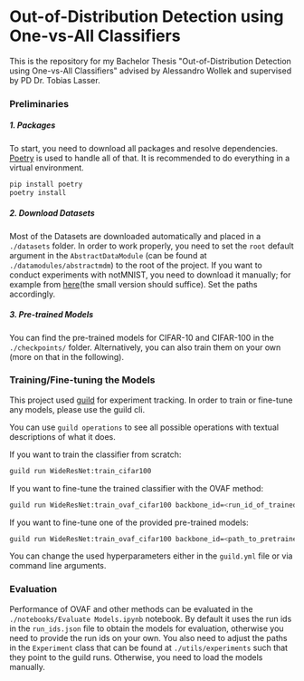# Out-of-Distribution Detection using One-vs-All Classifiers

This is the repository for my Bachelor Thesis "Out-of-Distribution Detection using One-vs-All Classifiers" advised by Alessandro Wollek and supervised by PD Dr. Tobias Lasser.

### Preliminaries
##### 1. Packages
To start, you need to download all packages and resolve dependencies. [Poetry](https://python-poetry.org/) is used to handle all of that.
It is recommended to do everything in a virtual environment.
```bash
pip install poetry
poetry install
```

##### 2. Download Datasets
Most of the Datasets are downloaded automatically and placed in a `./datasets` folder. In order to work properly, you need to set the `root` default argument in the `AbstractDataModule` (can be found at `./datamodules/abstractmdm`) to the root of the project. 
If you want to conduct experiments with notMNIST, you need to download it manually; for example from [here](https://www.kaggle.com/datasets/jwjohnson314/notmnist)(the small version should suffice). Set the paths accordingly.

##### 3. Pre-trained Models
You can find the pre-trained models for CIFAR-10 and CIFAR-100 in the `./checkpoints/` folder. 
Alternatively, you can also train them on your own (more on that in the following).

### Training/Fine-tuning the Models
This project used [guild](https://guild.ai/) for experiment tracking. In order to train or fine-tune any models, please use the guild cli.

You can use `guild operations` to see all possible operations with textual descriptions of what it does.

If you want to train the classifier from scratch:
```bash
guild run WideResNet:train_cifar100
```

If you want to fine-tune the trained classifier with the OVAF method:
```bash
guild run WideResNet:train_ovaf_cifar100 backbone_id=<run_id_of_trained_model>
```

If you want to fine-tune one of the provided pre-trained models:
```bash
guild run WideResNet:train_ovaf_cifar100 backbone_id=<path_to_pretrained_model>
```

You can change the used hyperparameters either in the `guild.yml` file or via command line arguments.

### Evaluation
Performance of OVAF and other methods can be evaluated in the `./notebooks/Evaluate Models.ipynb` notebook. 
By default it uses the run ids in the `run_ids.json` file to obtain the models for evaluation, otherwise you need to provide the run ids on your own. 
You also need to adjust the paths in the `Experiment` class that can be found at `./utils/experiments` such that they point to the guild runs.
Otherwise, you need to load the models manually.
